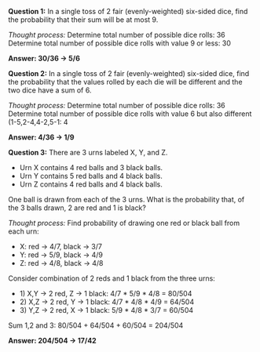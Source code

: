 
**Question 1:**
In a single toss of 2 fair (evenly-weighted) six-sided dice, find the probability that their sum will be at most 9.

*Thought process:*
Determine total number of possible dice rolls: 36 <br />
Determine total number of possible dice rolls with value 9 or less: 30

**Answer: 30/36 -> 5/6**
<br />


**Question 2:**
In a single toss of 2 fair (evenly-weighted) six-sided dice, find the probability that the values rolled by each die will be different and the two dice have a sum of 6.

*Thought process:*
Determine total number of possible dice rolls: 36 <br />
Determine total number of possible dice rolls with value 6 but also different (1-5,2-4,4-2,5-1: 4

**Answer: 4/36 -> 1/9**
<br />

**Question 3:**
There are 3 urns labeled X, Y, and Z.
<ul>
    <li>Urn X contains 4 red balls and 3 black balls.
    <li>Urn Y contains 5 red balls and 4 black balls.
    <li>Urn Z contains 4 red balls and 4 black balls.
</ul>
One ball is drawn from each of the 3 urns. What is the probability that, of the 3 balls drawn, 2 are red and 1 is black?

*Thought process:*
Find probability of drawing one red or black ball from each urn:
<ul>
  <li>X: red -> 4/7, black -> 3/7
  <li>Y: red -> 5/9, black -> 4/9
  <li>Z: red -> 4/8, black -> 4/8
</ul>

Consider combination of 2 reds and 1 black from the three urns:
<ul>
  <li>1) X,Y -> 2 red, Z -> 1 black: 4/7 * 5/9 * 4/8 = 80/504
  <li>2) X,Z -> 2 red, Y -> 1 black: 4/7 * 4/8 * 4/9 = 64/504
  <li>3) Y,Z -> 2 red, X -> 1 black: 5/9 * 4/8 * 3/7 = 60/504
</ul>

Sum 1,2 and 3: 80/504 + 64/504 + 60/504 = 204/504

**Answer: 204/504 -> 17/42**
  
